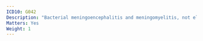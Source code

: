 ```yaml
---
ICD10: G042
Description: "Bacterial meningoencephalitis and meningomyelitis, not elsewhere classified"
Matters: Yes
Weight: 1
---
```


